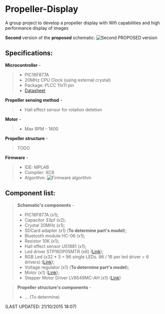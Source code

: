 # Propeller-Display
A group project to develop a propeller display with Wifi capabilities and high performance display of images

**Second** version of the **proposed** schematic:
![Second PROPOSED version](http://oi59.tinypic.com/55fc00.jpg)

Specifications:
---------------
**Microcontroller** - 
> - PIC16F877A
> - 20MHz CPU Clock (using external crystal)
> - Package: PLCC 11x11 pin
> - [Datasheet](http://ww1.microchip.com/downloads/en/DeviceDoc/39582C.pdf)

**Propeller sensing method** -
> - Hall effect sensor for rotation detetion

**Motor** - 
> - Max RPM - 1800

**Propeller structure** - 
> TODO

**Firmware** -
> - IDE: MPLAB
> -  Compiler: XC8
> - Algorithm:
	![Firmware algorithm](http://i.imgur.com/M1VnChr.png)
	

Component list:
---------------

> **Schematic's components** -
> - PIC16F877A (x1);
> - Capacitor 33pf (x2); 
> - Crystal 20MHz (x1);
> - SDCard adapter (x1) (**To determine part's model**);
> - Bluetooth module HC-06 (x1);
> - Resistor 10K (x1);
> - Hall effect sensor US1881 (x1);
> - Led driver STP16DP05MTR (x6)  ([Link](http://uk.rs-online.com/web/p/led-display-drivers/6864838/?searchTerm=STP16DP05MTR&relevancy-data=636F3D3226696E3D4931384E4B6E6F776E41734D504E266C753D656E266D6D3D6D61746368616C6C7061727469616C26706D3D5E5B5C707B4C7D5C707B4E647D2D2C2F255C2E5D2B2426706F3D313326736E3D592673743D4D414E5F504152545F4E554D4245522677633D424F5448267573743D5354503136445030354D545226));
> - RGB Led (x32 * 3 = 96 single LEDs. 96 / 16 per led driver = 6 drivers) ([Link](http://uk.rs-online.com/web/p/visible-leds/8305079/));
> - Voltage regulator (x1) (**To determine part's model**);
> - Motor (x1) ([Link](http://www.moonsindustries.com/Products/Steppermotor/RotarySteppermotor/Hybrid_Stepper_motor/Standard_HB_Stepper_motor/HB2P_14HY/));
> - Stepper Motor Driver LV8549MC-AH (x1) ([Link](http://uk.rs-online.com/web/p/motor-driver-ics/7693949/?searchTerm=LV8549MC-AH&relevancy-data=636F3D3226696E3D4931384E4B6E6F776E41734D504E266C753D656E266D6D3D6D61746368616C6C7061727469616C26706D3D5E5B5C707B4C7D5C707B4E647D2D2C2F255C2E5D2B2426706F3D313326736E3D592673743D4D414E5F504152545F4E554D4245522677633D424F5448267573743D4C56383534394D432D414826))

> **Propeller structure's components** -
> - ... (To determine)

(LAST UPDATED: 21/10/2015 18:07)